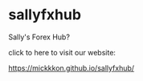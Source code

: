 # sallyfxhub
 Sally's Forex Hub?



 click to here to visit our website: 

 https://mickkkon.github.io/sallyfxhub/
